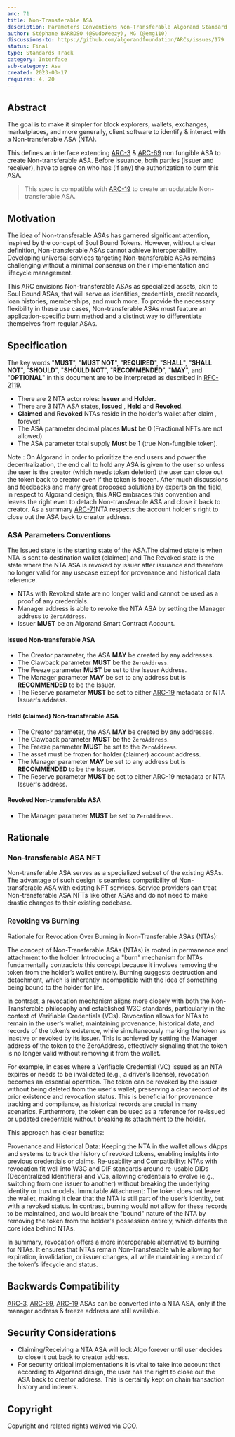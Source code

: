 ```yaml
---
arc: 71
title: Non-Transferable ASA
description: Parameters Conventions Non-Transferable Algorand Standard Asset
author: Stéphane BARROSO (@SudoWeezy), MG (@emg110)
discussions-to: https://github.com/algorandfoundation/ARCs/issues/179
status: Final
type: Standards Track
category: Interface
sub-category: Asa
created: 2023-03-17
requires: 4, 20
---
```


## Abstract

The goal is to make it simpler for block explorers, wallets, exchanges, marketplaces, and more generally, client software to identify & interact with a Non-transferable ASA (NTA).

This defines an interface extending [ARC-3](./arc-0003.md) & [ARC-69](./arc-0069.md) non fungible ASA to create Non-transferable ASA. Before issuance, both parties (issuer and receiver), have to agree on who has (if any) the authorization to burn this ASA.

> This spec is compatible with [ARC-19](./arc-0019.md) to create an updatable Non-transferable ASA.

## Motivation

The idea of Non-transferable ASAs has garnered significant attention, inspired by the concept of Soul Bound Tokens. However, without a clear definition, Non-transferable ASAs cannot achieve interoperability. Developing universal services targeting Non-transferable ASAs remains challenging without a minimal consensus on their implementation and lifecycle management.

This ARC envisions Non-transferable ASAs as specialized assets, akin to Soul Bound ASAs, that will serve as identities, credentials, credit records, loan histories, memberships, and much more. To provide the necessary flexibility in these use cases, Non-transferable ASAs must feature an application-specific burn method and a distinct way to differentiate themselves from regular ASAs.

## Specification

The key words "**MUST**", "**MUST NOT**", "**REQUIRED**", "**SHALL**", "**SHALL NOT**", "**SHOULD**", "**SHOULD NOT**", "**RECOMMENDED**", "**MAY**", and "**OPTIONAL**" in this document are to be interpreted as described in <a href="https://www.ietf.org/rfc/rfc2119.txt">RFC-2119</a>.

- There are 2 NTA actor roles: **Issuer** and **Holder**.
- There are 3 NTA ASA states,  **Issued** , **Held** and **Revoked**.
- **Claimed** and **Revoked** NTAs reside in the holder's wallet after claim , forever!
- The ASA parameter decimal places **Must** be 0 (Fractional NFTs are not allowed)
- The ASA parameter total supply **Must** be 1 (true Non-fungible token).

Note : On Algorand in order to prioritize the end users and power the decentralization, the end call to hold any ASA is given to the user so unless the user is the creator (which needs token deletion) the user can close out the token back to creator even if the token is frozen. After much discussions and feedbacks and many great proposed solutions by experts on the field, in respect to Algorand design, this ARC embraces this convention and leaves the right even to detach Non-transferable ASA and close it back to creator. As a summary [ARC-71](./arc-0071.md)NTA respects the account holder's right to close out the ASA back to creator address.

### ASA Parameters Conventions

The Issued state is the starting state of the ASA.The claimed state is when NTA is sent to destination wallet (claimed) and  The Revoked state is the state where the NTA ASA is revoked by issuer after issuance and therefore no longer valid for any usecase except for provenance and historical data reference.

- NTAs with Revoked state are no longer valid and cannot be used as a proof of any credentials.
- Manager address is able to revoke the NTA ASA by setting the Manager address to `ZeroAddress`.
- Issuer **MUST** be an Algorand Smart Contract Account.

#### Issued Non-transferable ASA

- The Creator parameter, the ASA **MAY** be created by any addresses.
- The Clawback parameter **MUST** be the `ZeroAddress`.
- The Freeze parameter **MUST** be set to the Issuer Address.
- The Manager parameter **MAY** be set to any address but is **RECOMMENDED** to be the Issuer.
- The Reserve parameter **MUST** be set to either [ARC-19](./arc-0019.md) metadata or NTA Issuer's address.

#### Held (claimed) Non-transferable ASA

- The Creator parameter, the ASA **MAY** be created by any addresses.
- The Clawback parameter **MUST** be the `ZeroAddress`.
- The Freeze parameter **MUST** be set to the `ZeroAddress`.
- The asset must be frozen for holder (claimer) account address.
- The Manager parameter **MAY** be set to any address but is **RECOMMENDED** to be the Issuer.
- The Reserve parameter **MUST** be set to either ARC-19 metadata or NTA Issuer's address.

#### Revoked Non-transferable ASA

- The Manager parameter **MUST** be set to `ZeroAddress`.

## Rationale

### Non-transferable ASA NFT

Non-transferable ASA serves as a specialized subset of the existing ASAs. The advantage of such design is seamless compatibility of Non-transferable ASA with existing NFT services. Service providers can treat Non-transferable ASA NFTs like other ASAs and do not need to make drastic changes to their existing codebase.

### Revoking vs Burning

Rationale for Revocation Over Burning in Non-Transferable ASAs (NTAs):

The concept of Non-Transferable ASAs (NTAs) is rooted in permanence and attachment to the holder. Introducing a "burn" mechanism for NTAs fundamentally contradicts this concept because it involves removing the token from the holder’s wallet entirely. Burning suggests destruction and detachment, which is inherently incompatible with the idea of something being bound to the holder for life.

In contrast, a revocation mechanism aligns more closely with both the Non-Transferable philosophy and established W3C standards, particularly in the context of Verifiable Credentials (VCs). Revocation allows for NTAs to remain in the user’s wallet, maintaining provenance, historical data, and records of the token’s existence, while simultaneously marking the token as inactive or revoked by its issuer. This is achieved by setting the Manager address of the token to the ZeroAddress, effectively signaling that the token is no longer valid without removing it from the wallet.

For example, in cases where a Verifiable Credential (VC) issued as an NTA expires or needs to be invalidated (e.g., a driver's license), revocation becomes an essential operation. The token can be revoked by the issuer without being deleted from the user's wallet, preserving a clear record of its prior existence and revocation status. This is beneficial for provenance tracking and compliance, as historical records are crucial in many scenarios. Furthermore, the token can be used as a reference for re-issued or updated credentials without breaking its attachment to the holder.

This approach has clear benefits:

Provenance and Historical Data: Keeping the NTA in the wallet allows dApps and systems to track the history of revoked tokens, enabling insights into previous credentials or claims.
Re-usability and Compatibility: NTAs with revocation fit well into W3C and DIF standards around re-usable DIDs (Decentralized Identifiers) and VCs, allowing credentials to evolve (e.g., switching from one issuer to another) without breaking the underlying identity or trust models.
Immutable Attachment: The token does not leave the wallet, making it clear that the NTA is still part of the user’s identity, but with a revoked status.
In contrast, burning would not allow for these records to be maintained, and would break the "bound" nature of the NTA by removing the token from the holder's possession entirely, which defeats the core idea behind NTAs.

In summary, revocation offers a more interoperable alternative to burning for NTAs. It ensures that NTAs remain Non-Transferable while allowing for expiration, invalidation, or issuer changes, all while maintaining a record of the token’s lifecycle and status.

## Backwards Compatibility

[ARC-3](./arc-0003.md), [ARC-69](./arc-0069.md), [ARC-19](./arc-0019.md) ASAs can be converted into a NTA ASA, only if the manager address & freeze address are still available.

## Security Considerations

- Claiming/Receiving a NTA ASA will lock Algo forever until user decides to close it out back to creator address.
- For security critical implementations it is vital to take into account that according to Algorand design, the user has the right to close out the ASA back to creator address. This is certainly kept on chain transaction history and indexers.

## Copyright

Copyright and related rights waived via <a href="https://creativecommons.org/publicdomain/zero/1.0/">CCO</a>.
